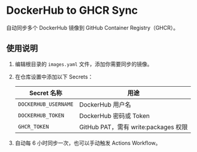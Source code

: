 # DockerHub to GHCR Sync

自动同步多个 DockerHub 镜像到 GitHub Container Registry（GHCR）。

## 使用说明

1. 编辑根目录的 `images.yaml` 文件，添加你需要同步的镜像。

2. 在仓库设置中添加以下 Secrets：

    | Secret 名称           | 用途 |
    |------------------------|------|
    | `DOCKERHUB_USERNAME`   | DockerHub 用户名 |
    | `DOCKERHUB_TOKEN`      | DockerHub 密码或 Token |
    | `GHCR_TOKEN`           | GitHub PAT，需有 write:packages 权限 |

3. 自动每 6 小时同步一次，也可以手动触发 Actions Workflow。
